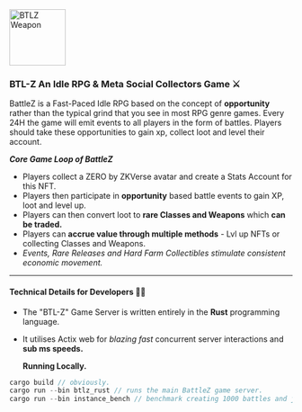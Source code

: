 <img align="center" width="100" src="https://i.imgur.com/cBpNT5V.png" alt="BTLZ Weapon">

### BTL-Z An Idle RPG & Meta Social Collectors Game  ⚔️

BattleZ is a Fast-Paced Idle RPG based on the concept of **opportunity** rather than the typical grind that you see in most RPG genre games. Every 24H the game will emit events to all players in the form of battles. Players should take these opportunities to gain xp, collect loot and level their account.

***Core Game Loop of BattleZ***

* Players collect a ZERO by ZKVerse avatar and create a Stats Account for this NFT.
* Players then participate in **opportunity** based battle events to gain XP, loot and level up.
* Players can then convert loot to **rare Classes and Weapons** which **can be traded.**
* Players can **accrue value through multiple methods** - Lvl up NFTs or collecting Classes and Weapons.
* *Events, Rare Releases and Hard Farm Collectibles stimulate consistent economic movement.*




---

#### Technical Details for Developers 👨‍💻

- The "BTL-Z" Game Server is written entirely in the **Rust** programming language.
- It utilises Actix web for *blazing fast* concurrent server interactions and **sub ms speeds.**

     **Running Locally.**

```rust
cargo build // obviously.
cargo run --bin btlz_rust // runs the main BattleZ game server.
cargo run --bin instance_bench // benchmark creating 1000 battles and joining with 1000 clients.

```

